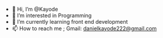 - 👋 Hi, I’m @Kayode
- 👀 I’m interested in Programming
- 🌱 I’m currently learning front end development
- 📫 How to reach me ; Gmail: danielkayode222@gmail.com

<!---
dankay206/dankay206 is a ✨ special ✨ repository because its `README.md` (this file) appears on your GitHub profile.
You can click the Preview link to take a look at your changes.
--->
